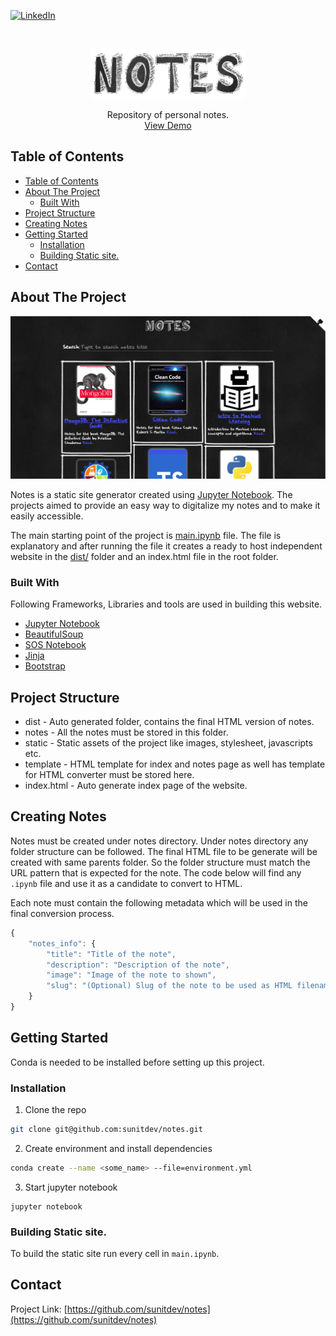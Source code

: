 [![LinkedIn][linkedin-shield]][linkedin-url]


<br />
<p align="center">
    <a href="https://github.com/sunitdev/notes">
    <img src="docs/images/logo.png" alt="Logo" width="250" height="80">
  </a>

  <p align="center">
    Repository of personal notes.
    <br />
    <a href="https://sunitdev.github.io/notes/">View Demo</a>
  </p>
</p>



<!-- TABLE OF CONTENTS -->
## Table of Contents

- [Table of Contents](#table-of-contents)
- [About The Project](#about-the-project)
  - [Built With](#built-with)
- [Project Structure](#project-structure)
- [Creating Notes](#creating-notes%c2%b6)
- [Getting Started](#getting-started)
  - [Installation](#installation)
  - [Building Static site.](#building-static-site)
- [Contact](#contact)


<!-- ABOUT THE PROJECT -->
## About The Project

[![Product Name Screen Shot][product-screenshot]](https://sunitdev.github.io/)


Notes is a static site generator created using [Jupyter Notebook](https://jupyter.org/). The projects aimed to provide an easy way to digitalize my notes and to make it easily accessible.

The main starting point of the project is [main.ipynb](make.ipynb) file. The file is explanatory and after running the file it creates a ready to host  independent website in the [dist/](dist) folder and an index.html file in the root folder.


### Built With

Following Frameworks, Libraries and tools are used in building this website.

* [Jupyter Notebook](https://jupyter.org/)
* [BeautifulSoup](https://www.crummy.com/software/BeautifulSoup/bs4/doc/)
* [SOS Notebook](https://vatlab.github.io/sos-docs/)
* [Jinja](https://jinja.palletsprojects.com/en/2.10.x/)
* [Bootstrap](https://getbootstrap.com/)



## Project Structure
- dist - Auto generated folder, contains the final HTML version of notes.
- notes - All the notes must be stored in this folder.
- static - Static assets of the project like images, stylesheet, javascripts etc.
- template - HTML template for index and notes page as well has template for HTML converter must be stored here.
- index.html - Auto generate index page of the website.


## Creating Notes

Notes must be created under notes directory. Under notes directory any folder structure can be followed. The final HTML file to be generate will be created with same parents folder. So the folder structure must match the URL pattern that is expected for the note. The code below will find any `.ipynb` file and use it as a candidate to convert to HTML.

Each note must contain the following metadata which will be used in the final conversion process.

```js
{
    "notes_info": {
        "title": "Title of the note",
        "description": "Description of the note",
        "image": "Image of the note to shown",
        "slug": "(Optional) Slug of the note to be used as HTML filename"
    }
}
```


<!-- GETTING STARTED -->
## Getting Started

Conda is needed to be installed before setting up this project.

### Installation

1. Clone the repo
```sh
git clone git@github.com:sunitdev/notes.git
```
2. Create environment and install dependencies
```sh
conda create --name <some_name> --file=environment.yml
```
3. Start jupyter notebook
```JS
jupyter notebook
```

### Building Static site.

To build the static site run every cell in `main.ipynb`.

<!-- CONTACT -->
## Contact

Project Link: [https://github.com/sunitdev/notes](https://github.com/sunitdev/notes)


<!-- MARKDOWN LINKS & IMAGES -->
[linkedin-shield]: https://img.shields.io/badge/-LinkedIn-black.svg?style=flat-square&logo=linkedin&colorB=555
[linkedin-url]: https://www.linkedin.com/in/sunitdeshpande/
[product-screenshot]: docs/images/screenshot_landing_page.png
